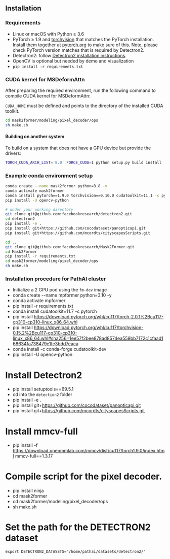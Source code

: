 ## Installation

### Requirements
- Linux or macOS with Python ≥ 3.6
- PyTorch ≥ 1.9 and [torchvision](https://github.com/pytorch/vision/) that matches the PyTorch installation.
  Install them together at [pytorch.org](https://pytorch.org) to make sure of this. Note, please check
  PyTorch version matches that is required by Detectron2.
- Detectron2: follow [Detectron2 installation instructions](https://detectron2.readthedocs.io/tutorials/install.html).
- OpenCV is optional but needed by demo and visualization
- `pip install -r requirements.txt`

### CUDA kernel for MSDeformAttn
After preparing the required environment, run the following command to compile CUDA kernel for MSDeformAttn:

`CUDA_HOME` must be defined and points to the directory of the installed CUDA toolkit.

```bash
cd mask2former/modeling/pixel_decoder/ops
sh make.sh
```

#### Building on another system
To build on a system that does not have a GPU device but provide the drivers:
```bash
TORCH_CUDA_ARCH_LIST='8.0' FORCE_CUDA=1 python setup.py build install
```

### Example conda environment setup
```bash
conda create --name mask2former python=3.8 -y
conda activate mask2former
conda install pytorch==1.9.0 torchvision==0.10.0 cudatoolkit=11.1 -c pytorch -c nvidia
pip install -U opencv-python

# under your working directory
git clone git@github.com:facebookresearch/detectron2.git
cd detectron2
pip install -e .
pip install git+https://github.com/cocodataset/panopticapi.git
pip install git+https://github.com/mcordts/cityscapesScripts.git

cd ..
git clone git@github.com:facebookresearch/Mask2Former.git
cd Mask2Former
pip install -r requirements.txt
cd mask2former/modeling/pixel_decoder/ops
sh make.sh
```

### Installation procedure for PathAI cluster
- Initialize a 2 GPU pod using the `fm-dev` image
- conda create --name mpformer python=3.10 -y
- conda activate mpformer
- pip install -r requirements.txt
- conda install cudatoolkit=11.7 -c pytorch
- pip install https://download.pytorch.org/whl/cu117/torch-2.0.1%2Bcu117-cp310-cp310-linux_x86_64.whl
- pip install https://download.pytorch.org/whl/cu117/torchvision-0.15.2%2Bcu117-cp310-cp310-linux_x86_64.whl#sha256=1ee57f2bee878ad8574ea559bb7172c1cfaad168634fa738479e1fe3bdd7eaca
- conda install -c conda-forge cudatoolkit-dev 
- pip install -U opencv-python

# Install Detectron2
- pip install setuptools==69.5.1  
- cd into the `detection2` folder
- pip install -e .
- pip install git+https://github.com/cocodataset/panopticapi.git
- pip install git+https://github.com/mcordts/cityscapesScripts.git

# Install mmcv-full
- pip install -f https://download.openmmlab.com/mmcv/dist/cu117/torch1.9.0/index.html mmcv-full==1.3.17

# Compile script for the pixel decoder.
- pip install ninja
- cd mask2former
- cd mask2former/modeling/pixel_decoder/ops
- sh make.sh

# Set the path for the DETECTRON2 dataset
`export DETECTRON2_DATASETS="/home/pathai/datasets/detectron2/"`